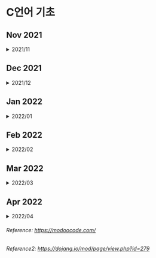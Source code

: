 # C언어 기초

## Nov 2021

<details>
<summary>2021/11</summary>
<div markdown="1">

<details>
<summary>11/01</summary>
<div markdown="1">

### 21-11-01 
1. C언어의 정의
2. 기수법 / 2진수 ↔ 10진수 ↔ 16진수 변환 / bit, byte, word, double word (메모리 단위)
3. 변수 - 정수형, 실수형 / 메모리 주소 / 변수 이름 주의사항
4. 연산자 - 산술, 대입, 비트, 쉬프트 / 연산 우선 순위 / 2의 보수 / 정수 오버플로우
5. scanf
6. if / if ~ else
7. for / while / do ~ while

</div>
</details>

<details>
<summary>11/02</summary>
<div markdown="1">

### 21-11-02
1. switch, case
2. 형 변화(캐스팅), 부동 소수점, 정규화
3. 배열(Array), 소수(Prime Number), 상수(Constant)</br>
  ※ 배열의 원소에 접근할 때 **우리가 참조하는 원소의 위치가 배열의 크기 보다 작은지 확인**

  </br>3-1. 소수  
  1과 자신을 제외한 약수가 하나도 없는 수  
  >**※ 배열의 원소의 수를 변수 크기 지정 시 특정한 값이 들어있는 변수를 사용할 수 없다.**
  ``` c
  int total = 3;
  int arr[total];
  ```
  _위와 같이 사용시 에러 발생_

  </br>3-2. 상수  
  처음 정의 시 값이 바로 주어지고, 값의 변경이 불가능하다.  
  >**※ 배열의 크기를 상수로 지정할수 없다.**
  
  </br>3-3. 변수 및 배열을 초기화 하지 않고 사용 시 에러 발생  
  >예외)
  ```c
  int arr[3] = {1};
  →/* compiler */→
  int arr[3] = {1, 0, 0};
  ```
  >**※ 특별히 초기화 하지 않은 원소들에는 0이 자동으로 들어가게 된다.**

</div>
</details>

<details>
<summary>11/03</summary>
<div markdown="1">

### 21-11-03
1. 배열 연습문제(/src/modoocode)  
1-1. 입력받은 학생들의 성적은 내림차순으로 정렬  
<br>1-2. 입력받은 학생들의 성적을 막대 그래프로 표현 (해결 x)

</div>
</details>

<details>
<summary>11/04</summary>
<div markdown="1">

### 21-11-04
1. 다차원 배열
  - 2차원 배열
  - 3차원 이상의 고차원 배열

  </br>1-1. 2차원 배열
    ```c
    int arr[3][2];
    ```
    > 위 배열을 그림으로 보면 아래와 같다

|`arr[0]`|`arr[1]`|`arr[2]`|
|:---:|:---:|:---:|
|↓|↓|↓|
|`arr[0][0]`|`arr[1][0]`|`arr[2][0]`|
|`arr[0][1]`|`arr[1][1]`|`arr[2][1]`|

→ ```arr[m][n];``` 과 같이 배열을 선언한다면(m, n은 임의의 정수값), m × n 개의 변수를 가지는 배열을 선언한 것이다. 

- 2차원 배열이나 1차원 배열 모두 메모리 상에서 연속적으로 존재 (메모리는 항상 1차원)

|메모리|
|---|
|`arr[0][0]`|
|`arr[0][1]`|
|`arr[0][2]`|
|`arr[1][0]`|
|`arr[1][1]`|
|`arr[1][2]`|
|`arr[2][0]`|
|`arr[2][1]`|
|`arr[2][2]`|

- 하지만 2차원 배열을 생각할 때 해당 원소들이 아래 표처럼 2차원 공간상에 배치 되어 있다고 생각할 수 있다.

|`arr[0][0]` 1|`arr[0][1]` 2|`arr[0][2]` 3|
|---|---|---|
|`arr[1][0]` 4|`arr[1][1]` 5|`arr[1][2]` 6|
|`arr[0][1]` 7|`arr[1][1]` 8|`arr[2][2]` 9|

※ **일차원 배열은 한 개의 인덱스로 원소에 접근하는 것**이고, **이차원 배열은 두 개의 인덱스로 원소에 접근하는 것**이다.

</div>
</details>

<details>
<summary>11/05</summary>
<div markdown="1">

### 21-11-05
1. 2차원 배열 실습(/src/modoocode)
2. 배열 정의  
`int arr[2][3] = {1,2,3,4,5,6};`  
`int arr[2][3] = {{1,2,3},{4,5,6}};`  
`int arr[] = {1,2,3,4};` = 
`int arr[4] = {1,2,3,4};`
> 위와 같이 정의 가능하다.

`int arr[];`
>하지만 위와 같이 정의 하는것은 불가능하다. 위처럼 배열을 정의한다면 컴파일러는 우리가 어떠한 크기의 배열을 정의하고 싶은지 모르기 때문에 오류가 발생한다.

  2-1. 2차원 배열의 정의  
  `int arr[][3] = {4,5,6}, [7,8,9}};`
  >비어있는 대괄호 안은 '2'가 들어간다.

  `int arr[][2] = {1,2},{3,4},{5,6},{7}};`
  >배열 정의 시 `arr[][2]`라고 했기 때문에 무조건 원소가 2인 1차원 배열들이 생기게 된다. 즉 7이 속한 1차원 배열에는 원소가 한 개인 것이 아니라 마치 `arr[3] = {1}`고 해도 상관 없는 것 처럼 8번째 원소가 들어갈 자리를 비워 놓게 되어 틀린 문장이 아니다.

  `int arr[2][] = {{4,5,6},{7,8,9}}`
  >**다차원 배열의 경우 맨 앞의 크기를 제외한 나머지 크기들을 정확히 지정해줘야 오류가 발생하지 않는다.**

3. 3차원, 그 이후 차원의 배열들

- 3차원 배열(그 이후)의 정의는 2차원 배열과 거의 동일

>일차원 배열은 한 개의 값(x)으로 원소에 접근하는 것이고, 이차원 배열은 두 개의 값(x,y)으로 원소에 접근하는 것이다!  
->  
3차원 배열은 세 개의 값(x,y,z)로 원소에 접근한다.

</div>
</details>

<details>
<summary>11/06</summary>
<div markdown="1">

### 21-11-06
~~1. 포인터~~  
- 1차원 배열 기초 연습 문제(/src/CodeUp)

</div>
</details>

<details>
<summary>11/07</summary>
<div markdown="1">

### 21-11-07
- 일주일치 복습 및 내용 정리/이해

</div>
</details>

<details>
<summary>11/08</summary>
<div markdown="1">

### 21-11-08
- 2차원 배열 기초 연습 문제
(/src/CodeUp)

</div>
</details>

<details>
<summary>11/09</summary>
<div markdown="1">

### 21-11-09
- 포인터
  >포인터 : 메모리 상에 위치한 특정한 데이터의 (시작) **주소값**을 보관하는 변수

  - (포인터에 주소값이 저장되는 데이터의 형) *(포인터의 이름);

  `int *p;`

  - (포인터에 주소값이 저장되는 데이터의 형)* (포인터의 이름);

  `int* p;`

  -> 포인터 p는 int형 데이터의 주소값을 저장하는 변수

- & 연산자
  - 변수 a의 주소값을 알고 싶다면 `&a` 로 쓰면 된다.
  
  >& 연산자를 사용하여 특정한 데이터의 메모리 상의 주소값을 알 수 있다.

</div>
</details>

<details>
<summary>11/10</summary>
<div markdown="1">

### 21-11-10
- **포인터는 특정한 데이터의 주소값을 보관한다. 이 때 포인터는 주소값을 보관하는 데이터의 형에 *를 붙임으로써 정의되고, &연산자로 특정한 데이터의 메모리 상의 주소값을 알아올 수 있다.**
</br></br>
- \* 연산자
  - 주소값에서 해당 주소값에 대응되는 데이터를 가져오는 연산자
</br> -> '_나에게 저장된 주소값에 해당하는 데이터로 생각하세요'_

int 변수 a / 포인터 p
</br>-> 포인터 p에 변수 a의 주소값이 저장되어 있다면, **포인터 p는 변수 a를 가리킨다.** (_포인터 또한 엄연한 변수_이기 때문에 특정한 메모리 공간을 차지한다.)

- 포인터도 타입이 있다.
- 포인터도 변수이기 때문에 포인터에 들어간 주소값이 바뀔 수 있다.

</div>
</details>

<details>
<summary>11/11</summary>
<div markdown="1">

### 21-11-11
- 포인터는 특정한 데이터의 메모리 상의 (시작) 주소값을 보관하는 변수

- 상수 포인터
  - 상수: 어떠한 데이터를 상수로 만들기 위해 `const` 키워드를 붙이면 된다. </br> -> '이 데이터의 내용은 절대로 바뀔수 없다!'
  </br>→→ '절대로 바뀌지 않을 것 같은 값에는 무조건 `const` 키워드를 붙여주는 습관'을 가져야한다.  
</br>
- `const int *`의 의미는 `const int`형 변수를 가리키는게 아니라 `int`형 변수를 가리키는데, **그 값을 절대로 바꾸지 말라**라는 의미 이다.

</div>
</details>

<details>
<summary>11/12</summary>
<div markdown="1">

### 21-11-12
~~포인터 덧셈~~  
11-09 ~ 11-11 까지의 포인터 복습

</div>
</details>

<details>
<summary>11/13</summary>
<div markdown="1">

### 21-11-13
- 11-11 참조(상수 포인터 부분)

```c
/* 상수 포인터? */
#include <stdio.h>
int main() {
  int a;
  int b;
  const int* pa = &a;

  *pa = 3;  // 올바르지 않은 문장
  pa = &b;  // 올바른 문장
  return 0;
}
```

```c
const int* pa = &a;
// int* pa와 같이 정의해도 int *pa와 같음
```

- `const int*`는 `const int`형 변수를 가리키는 것이 아니라 `int`형 변수를 가리키는데, **그 값을 절대로 바꾸지 말라**는 의미이다.  
즉, `pa`는 어떠한 `int`형 변수를 가리키고 있는데 `const`가 붙었으므로 `pa`가 가리키는 변수의 값은 절대로 바뀌면 안된다.

→ `a` 자체는 변수이므로 값이 자유롭게 변경 될 수 있다.  
`pa`를 통해서 `a`를 간접적으로 가리킬 때에는 컴퓨터가 **'아, 내가 `const`인 변수를 가리키고 있구나'** 라고 생각하기 때문에(`const int*` 로 포인터를 정의했기때문) 값을 바꿀 수 없다.

</div>
</details>

<details>
<summary>11/14</summary>
<div markdown="1">

### 21-11-14
- [11-11](#21-11-11) / [11-13](#21-11-13) 참조

```c
/* 상수 포인터? */
#include <stdio.h>
int main() {
  int a;
  int b;
  int* const pa = &a;

  *pa = 3;  // 올바른 문장
  pa = &b;  // 올바르지 않은 문장

  return 0;
}
```

- 위 코드에서는 `const`키워드가 `int*`앞에 있는것이 아니라 `int*`와 `pa`사이에 놓이고 있다.

- 포인터에는 가리키는 데이터의 주소값, 즉 `a`의 주소값이 `pa`에 저장 된다. 따라서, 이 `pa`가 `const`라는 의미는 `pa`의 값이 절대로 바뀔 수 없다는 것인데, `pa`는 포인터가 가리키는 변수의 주소값이 들어 있으므로 `pa`가 처음에 가리키는것(`a`)말고 다른것은 절대로 건드릴 수 없다는 것이다.

```c
*pa = 3; //올바른 문장
```

- pa가 가리키는 값을 바꾸면 안된다는 말은 안했기 때문에 위 문장은 가능하다.

</div>
</details>

<details>
<summary>11/15</summary>
<div markdown="1">

### 21-11-15
- 포인터 덧셈, 뺄셈

```c
#include <stdio.h>
int main() {
  int a;
  int* pa = &a;

  printf("pa의 값: %p \n", pa);

  printf("(pa + 1)의 값 : %p \n", pa + 1); // 포인터의 덧셈

  printf("(pa - 1)의 값 : %p \n", pa - 1); // 포인터의 뺄셈

  return 0;
}
```

- int가 4바이트이기 때문에 pa + 1는 주소값에 4가 더해져서 출력된다.

- int가 아닌 char, double을 사용하더라도 그에 맞게 1바이트, 8바이트 더해지게 된다.

- 위 코드에서 뺄셈의 경우에도 4가 빠지게 된다.

※ C에서는 두 포인터끼리의 덧셈을 허용하지 않는다.  
-> 두 변수의 메모리 주소를 더해서 나오는 값은 이전에 포인터들이 가리키던 두 변수와 관계없는 메모리 속의 임의 지점이다.

- 배열과 포인터

  - 배열은 **변수가 여러개 모인 것으로 생각할 수 있다.**

  - 배열들의 각 원소는 메모리 상에 연속되게 놓인다.

  ```c
  int arr[10] = {1, 2, 3, 4, 5, 6, 7, 8, 9, 10};
  ```

  이라고 정의한다면 ![array.webp](./src/img/array.webp) 위 사진에서 볼 수 있듯, 메모리 상에 연속된 형태로 나타나게 된다. 한개의 원소는 int형 변수이기 때문에 4바이트를 차지하게 된다.

</div>
</details>

<details>
<summary>11/16</summary>
<div markdown="1">

### 21-11-16

~~배열과 포인터 2 (예정)~~
- 휴식일

</div>
</details>

<details>
<summary>11/17</summary>
<div markdown="1">

### 21-11-17
- 배열과 포인터2
  - 포인터로도 배열의 원소에 쉽게 접근할 수 있다.  
  -> 배열의 시작 부분을 가리키는 포인터를 정의한 뒤에 포인터에 1을 더하면 그 다음 원소를 가르킨다.

  - 포인터는 자신이 가리키는 데이터의 '형'의 크기를 곱한 만큼 덧셈을 수행하기 때문  

  ※ 되돌아보기: **배열의 각 원소는 하나의 변수로 생각할 수 있다.**

```c
#include <stdio.h>
int main() {
  int arr[10] = {1, 2, 3, 4, 5, 6, 7, 8, 9, 10};
  int* parr;

  parr = &arr[0];

  printf("arr[3] = %d , *(parr + 3) = %d \n", arr[3], *(parr + 3));
  return 0;
}
```
>*를 이용하여 원소들과 똑같은 역할 수행이 가능하다.

- 배열에서 배열의 이름은 배열의 첫 번째 원소의 주소값을 나타낸다.
이때, 배열의 이름이 배열의 첫 번째 원소를 가리키는 포인터는 ***아니다!***


</div>
</details>

<details>
<summary>11/18</summary>
<div markdown="1">

### 21-11-18
배열 = 배열 / 포인터 = 포인터  
-> 배열의 이름과 첫 번째 원소의 주소값은 엄밀히 다른 것이다.  

(`sizeof`사용 시 배열은 배열의 실제 크기가 나오는 반면, 포인터는 배열 자체 크기가 아닌 포인터의 크기를 알려줌)

- 배열의 이름이 `sizeof` 연산자나 주소값 연산자(`&`)와 사용될 때(예를 들어 `&arr`)의 경우를 제외하고는, **배열의 이름을 사용 시 암묵적으로 첫 번째 원소를 가리키는 포인터로 타입 변환된다.**

- [] 연산자?
  - ex) arr[3] = *(arr + 3)로 바뀌어서 처리됨.
  - 3[arr] -> *(3 + arr)로 바꿔짐.
   따라서, arr[3]과 동일한 결과를 출력한다.

- 포인터의 정의

```c
int* p;
int *p;
/*두 가지 모두 가능하나, 아래 형식을 권장함.*/

int *p, *q, *r; // 올바른 문장
int* p, q, r; // 틀린 문장

// p만 int를 가리키는 포인터, q, r은 평볌한 int형 변수가 된다.
```

</div>
</details>

<details>
<summary>11/19</summary>
<div markdown="1">

### 21-11-19
> 이전 내용
- 배열은 배열이고, 포인터는 포인터이다. 다만;
  - `sizeof`와 주소값 연산자와 함꼐 사용할 때를 제외하면, 배열의 이름은 첫 번째 원소를 가리킨다.
   - `arr[i]`와 같은 문장은 사실 컴파일러에 의해 `*(arr + i)`로 변환된다.

---

- 1차원 배열 가리키기

```c
#include <stdio.h>

int main() {
  int arr[3] = {1, 2, 3};
  int *parr;

  parr = arr; // parr = &arr[0]; 과 동일

  printf("arr[1] : %d \n", arr[1]);
  printf("parr[1] : %d \n", parr[1]);
  return 0;
}
```
---
```c
#include <stdio.h>
int main() {
  int arr[10] = {100, 98, 97, 95, 89, 76, 92, 96, 100, 99};

  int* parr = arr;
  int sum = 0;

  while (parr - arr <= 9) {
    sum += (*parr);
    parr++;
  }

  printf("내 시험 점수 평균 : %d \n", sum / 10);
  return 0;
}
```

※ 포인터 연산에서 1 증가 시킨다면, `parr`에 저장된 주소값에 1을 더하는것이 아니라 `1 *`(포인터가 가리키는 타입의 크기)가 더해진다.

- 여기서 `parr`을 따로 선언한 이유는 `arr`를 증가 시켜서 `*(arr)`로 접근 할 수 없기 때문이다. (아래 코드 참고)

```c
#include <stdio.h>
int main() {
  int arr[10] = {100, 98, 97, 95, 89, 76, 92, 96, 100, 99};

  arr++;  // 오류
  return 0;
}
```

- 배열의 이름이 첫 번째 원소를 가리키는 포인터로 타입 변경 된다고 했을 때, 단순히 배열의 첫 번째 원소를 가리키는 주소값 그 자체가 될 뿐이다.


- 따라서, `arr++`문장은 C컴파일러 입장에서 `(0x7fff1234)++;`를 수행한 것인데, 이는 말이 되지 않는 문장이다.

</div>
</details>

<details>
<summary>11/20</summary>
<div markdown="1">

### 21-11-20
- 포인터의 포인터
  - `int **p;` -> `int`를 가리키는 포인터를 가리키는 포인터

```c
// 예제
#include <stdio.h>
int main() {
  int a;
  int *pa;
  int **ppa;

  pa = &a;
  ppa = &pa;

  a = 3;

  printf("a: %d // *pa : %d // **ppa : %d \n", a, *pa, **ppa);
  //*pa = a, **ppa = *(*ppa) = *pa = a
  printf("&a: %p // pa : %p // *ppa : %p \n", &a, pa, *ppa);
  //pa = &a, *ppa = pa = &a
  printf("&pa: %p // ppa : %p \n", &pa, ppa);
  //ppa = &pa
}

// 같은 행에 있는 값들이 모두 같음
```

> 위 관계를 그림으로 나타내면 아래와 같다.

![PP.webp](./src/img/PP.webp)

- 배열 이름의 주소값
  > **이전 내용**  
   배열 이름에 `sizeof`연산자와 주소값 연산자를 사용할 때 빼고는 전부 다 포인터로 암묵적 변환이 이루어진다.

```c
#include <stdio.h>

int main() {
  int arr[3] = {1, 2, 3};
  int (*parr)[3] = &arr;

  printf("arr[1] : %d \n", arr[1]);
  printf("parr[1] : %d \n", (*parr)[1]);
}
``` 

- `&arr`의 의미?  
  -> `arr`는 `int *`로 암묵적 변환된다고 했으니까 `&arr`는 `int **`가 되는것이 ***아니다!***  
암묵적 변환은 주소값 연산자가 왔을 때는 이루어지지 않는다.

-> `arr`는 **크기가 3인 배열**이기 때문에 `&arr`를 보관할 포인터는 **크기가 3인 배열을 가리키는 포인터**가 되어야 한다.

> ※ `parr`를 정의할 때 `*parr`를 꼭 `()`로 감싸야 한다. 괄호를 뺀다면 `int *parr[3]`과 같이 되어, 컴파일러가 `int *` 원소 3개를 가지는 배열을 정의한 것으로 오해하게 된다.

</div>
</details>

<details>
<summary>11/21~26</summary>
<div markdown="1">

### 21-11-21 ~ 21-11-26
  - 휴식(안경 파손, 수리 중)

</div>
</details>

<details>
<summary>11/27</summary>
<div markdown="1">

### 21-11-27
- 배열 이름의 주소값
  - 배열 이름에 `sizeof`연산자를 사용할 때 빼고는 전부 포인터로 암묵적 변환이 이루어진다.  
  _※ 암묵적 변환은 주소값 연산자가 왔을 때에는 이루어 지지 않는다._
  


</div>
</details>

<details>
<summary>11/28</summary>
<div markdown="1">

### 21-11-28
- 2차원 배열의 [] 연산자


</div>
</details>

<details>
<summary>11/29</summary>
<div markdown="1">

### 21-11-29
- 포인터의 형(type)을 결정짓는 두 가지 요소
  
- 포인터 배열


</div>
</details>

<details>
<summary>11/30</summary>
<div markdown="1">

### 21-11-30
- 포인터 복습


</div>
</details>

</div>
</details>

## Dec 2021

<details>
<summary>2021/12</summary>
<div markdown="1">

<details>
<summary>12/01</summary>
<div markdown="1">
  
### 21-12-01
- 포인터 복습
  
  
</div>
</details>

<details>
<summary>12/02</summary>
<div markdown="1">
  
### 21-12-02
- function (1)
  
  
</div>
</details>

<details>
<summary>12/03</summary>
<div markdown="1">
  
### 21-12-03
- function (1)
  - `main` 함수
  
  
</div>
</details>

<details>
<summary>12/04</summary>
<div markdown="1">

### 21-12-04
- function (2)
  
  
</div>
</details>

<details>
<summary>12/05</summary>
<div markdown="1">

### 21-12-05
- function (2)
  - 함수의 원형
  
  
</div>
</details>

<details>
<summary>12/06</summary>
<div markdown="1">

### 21-12-06
- function (3)
  
  
</div>
</details>

<details>
<summary>12/07</summary>
<div markdown="1">

### 21-12-07
- function (3)
  - 함수 포인터
  
  
</div>
</details>

<details>
<summary>12/08</summary>
<div markdown="1">

### 21-12-08
- function 복습
  
  
</div>
</details>

<details>
<summary>12/09</summary>
<div markdown="1">

### 21-12-09
- function 복습
  
  
</div>
</details>

<details>
<summary>12/10</summary>
<div markdown="1">

### 21-12-10
- 배열 + 포인터 + function
  
  
</div>
</details>

<details>
<summary>12/11~12</summary>
<div markdown="1">

### 21-12-11~12
- day off
  
  
</div>
</details>

<details>
<summary>12/13~12/31</summary>
<div markdown="1">

### 21-12-13 ~ 21-12-31
 - 사지방 고장
  
  
</div>
</details>

</div>
</details>


## Jan 2022

<details>
<summary>2022/01</summary>
<div markdown="1">

<details>
<summary>01/01</summary>
<div markdown="1">

- 배열

</div>
</details>

<details>
<summary>01/02</summary>
<div markdown="1">

- 배열 및 포인터

</div>
</details>

<details>
<summary>01/03</summary>
<div markdown="1">

- 배열 및 포인터

</div>
</details>

<details>
<summary>01/04</summary>
<div markdown="1">

- 포인터

</div>
</details>

<details>
<summary>01/05</summary>
<div markdown="1">

- 포인터

</div>
</details>

<details>
<summary>01/06</summary>
<div markdown="1">

- 포인터

</div>
</details>

<details>
<summary>01/07</summary>
<div markdown="1">

- 포인터

</div>
</details>

<details>
<summary>01/08</summary>
<div markdown="1">

- 포인터

</div>
</details>

<details>
<summary>01/09</summary>
<div markdown="1">

- function

</div>
</details>

<details>
<summary>01/10 ~ 01/16</summary>
<div markdown="1">

- 사지방 고장

</div>
</details>

</div>
</details>

## Feb 2022

<details>
<summary>2022/02</summary>
<div markdown="1">

<details>
<summary>02/25</summary>
<div markdown="1">

### 돌고돌아 포인터
- 메모리 상에 위치한 특정한 데이터의 (시작) 주소값을 보관하는 변수

- &연산자 - 피연산자의 주소값을 불러옴

- *연산자  
ex)
```c
p = &a;// 포인터 p는 변수 a를 가리킨다.
*p = 3; ( a = 3; ) //동일한 의미
```

</div>
</details>

<details>
<summary>02/27</summary>
<div markdown="1">

### 이어서 포인터
- 포인터의 타입  
ex)
```c
int a;
int *p; // 포인터가 가리키는 데이터 타입(여기서는 int형)
p = &a; // 메모리에서 차지하는 모든 주소들의 위치가 들어있는 것이 아니라 '시작주소'만 들어있다
*p = 4;
```
- 포인터는 **변수**다  
-> 포인터에 들어간 주소값이 바뀔 수 있다.


- 상수 포인터
> - 상수: `const`사용, 값 변경 절대 불가능  
> - 포인터에 const 사용 가능

</div>
</details>

<details>
<summary>02/28</summary>
<div markdown="1">

### 또 포인터
- `const int *pa = &a`
  > - `pa`가 가리키는 변수의 값은 절대로 바뀔 수 없다  
  > - `a` 자체는 값이 자유롭게 변경 될 수 있다

- `int *const pa = &a;`
  > - pa가 처음 가리키는 것(a의 주소값) 말고 다른 것은 절대 바꿀 수 없다.

- 포인터 덧셈
  - 포인터 + 정수(1,2...) = 포인터의 형(int, double..)만큼 주소값에 더해짐
  - _포인터끼리의 덧셈은 허용하지 않으나 뺄셈은 허용함_

- 포인터의 대입
  - 포인터의 형이 같다면 포인터를 대입할 수 있다.


- 배열과 포인터
  - 배열은 **변수가 여러개 모인 것으로 생각할 수 있다**
  - 배열들의 각 원소는 메모리 상에 연속되게 놓인다  
 > → 포인터로도 배열의 원소에 접근이 가능하다  
>배열의 시작 부분을 가리키는 포인터를 정의한 뒤에 포인터에 1을 더하면 그 다음 원소를 가리킨다. (데이터의 형에 따라 다름)

- **배열의 이름**은 **배열의 첫 번째 원소의 주소값**을 나타내고 있다
  > 배열의 이름이 배열의 첫 번째 원소를 가리키는 포인터는 _**아니다!**_

- 배열은 배열, 포인터는 포인터
  - sizeof 연산자를 통해 배열과 포인터의 크기를 알아냈을 때
    - 배열의 경우 그 배열의 **실제 크기**가 나온다.
    - 반면 포인터의 경우 단순히 포인터의 크기를 알려준다.

→ 배열의 이름과 첫 번째 원소의 주소값은 엄밀히 **다른 것**이다.
> C언어 상에서 배열의 이름이 sizeof 연산자나 주소값 연산자(&)와 사용될 경우를 제외하면, **배열의 이름을 사용시 암묵적으로 첫 번째 원소를 가리키는 포인터로 타입 변환되기 때문**

- [] 연산자
```c
/* [] 연산자 */
#include <stdio.h>
int main() {
  int arr[5] = {1, 2, 3, 4, 5};

  printf("a[3] : %d \n", arr[3]);
  printf("*(a+3) : %d \n", *(arr + 3));
  return 0;
}
```
- 
  - `arr`는 `+`연산자와 사용되기 때문에 첫 번째 원소를 가리키는 포인터로 변환됨
  - 위 코드에서 arr[3] = *(arr + 3)으로 변환되어 처리
  
    - 3[arr] = *(3 + a)도 가능

- 포인터 정의
  - `int* p;`
  - `int *p;`
  - 모두 사용 가능 하나 아래 형식을 더 많이 씀
    - `int *p, *q, *r;`과 같이 여러개의 변수를 선언
    - `int* p, q, r;` 이때, p만 int를 가리키는 포인터이고, q,r은 평범한 int형 변수

</div>
</details>

</div>
</details>


## Mar 2022

<details>
<summary>2022/03</summary>
<div markdown="1">

<details>
<summary>03/01</summary>
<div markdown="1">

### 마지막 포인터

- 복습
  -  `int arr[3];` 배열을 정의 `int *parr;` 포인터를 정의  
-> `parr = arr;` // parr = &arr[0];과 동일

- 1차원 배열 가리키기
  - 배열 arr를 선언하고, arr++를 하게 되면 오류가 생긴다. 그 이유는 배열의 이름이 첫 번째 원소를 가리키는 포인터로 타입 변경 된다고 했을 때, 이는 단순히 배열의 첫 번째 원소를 가리키는 주소값 그 자체가 될 뿐이기 때문이다.
  - 위 내용을 C컴파일러 입장에서 봤을 때, `(0x7fff1324)++;` 를 수행한것과 같다. 말이 되지 않는 문장이다.

- 포인터의 포인터
  - `int **p;` = int를 가리키는 포인터를 가리키는 포인터
 
- 배열 이름의 주소값
```c
int arr[3] = {1, 2, 3};
int (*parr)[3] = &arr;
```
- - arr는 크기가 3인 배열, &arr를 보관할 포인터는 **크기가 3인 배열을 가리키는 포인터**가 되어야한다.
  - parr을 정의할 때 *parr을 꼭 ()로 감싸야 하는데, 괄호를 빼면 `int *parr[3]` 로 되어 C컴파일러가 `int *` 원소 3개를 가지는 배열을 정의한 것으로 오해하게 된다.
  - parr은 _크기가 3인 배열을 가리키는 포인터_이기 때문에 배열을 직접 나타내기 위해서 *연산자를 통해 원래의 arr를 참조해야한다. (*parr)[1] = arr[1]
  - parr과 arr는 같은 값을 가진다.
    - arr와 parr 모두 배열의 첫 번째 원소의 주소값을 출력하나, 두 개의 타입은 다르다.  
    => arr자체가 어떤 메모리 공간에 존재하는 것이 아니기 때문이다.
  
</div>
</details>

<details>
<summary>03/02</summary>
<div markdown="1">

### 진짜 마지막 포인터..

- 2차원 배열의 []연산자
  - 1차원 배열이 여러 개 있다고 생각하면 된다.  
  => 컴퓨터 메모리 구조는 1차원이기 때문에 2차원 배열은 항상 선형으로 존재한다.
  - arr[0] = arr[0][0] / arr[1] = arr[1][0]  
  => 1차원 배열과 마찬가지로 sizeof나 주소값 연산자와 사용되지 않을 경우, **`arr[0]`은 `arr[0][0]`을 가리키는 포인터로 암묵적 타입 변환되고, `arr[1]`은 `arr[1][0]`을 가리키는 포인터로 타입 변환된다**
  > 1차원 배열 int arr[]에서 arr와 &arr[0]은 그 자체로 완전 다른 것이었던 것처럼, 2차원 배열 int arr[][]에서 arr[0]과 &arr[0][0] 또한 다르다. 다만 암묵적으로 타입 변환 시에 같은 것을 변환할 뿐이다.
  - sizeof 사용 시, 2차원 배열의 열의 개수를 계산할 수 있다.  
=> sizeof(arr[0])을 하면 0번째 행의 길이(총 열의 개수)가 나온다.  
=> 총 행의 개수는 전체 크기를 열의 크기로 나눈 것이다.
  - arr[0][0]의 형이 int이므로 arr[0]은 int *형이 되고, arr[1]또한 int *형이 된다.
  > 그러나 int*를 가리키는 포인터는 int**이나, **arr는 int **형이 되지 않는다.**  
  > int **형은 배열의 원소에 자유롭게 접근할 수 없다.

</div>
</details>

<details>
<summary>03/03</summary>
<div markdown="1">

### 끝나지 않는 포인터

- 포인터의 형(type)을 결정짓는 두 가지 요소
  - int arr[10] 이라는 배열에서 x번째 원소의 주소값을 알아내는 방법
    - 배열의 시작주소를 그냥 arr라 한다면 arr[x]의 주소값은 `arr + 4x` 로 나타낼 수 있다.
  - int arr[a][b] 라는 2차원 배열의 경우, arr[x][y]의 주소값 구하는 방법
    - 앞서 int arr[a][b]는 int arr[b] 짜리 배열이 메모리에 a개 존재하는 것이라고 설명했다. 따라서 arr[x][0]의 주소값은 x번째 int arr[b]짜리 배열이 된다.
    - arr[x][0]의 주소값은 `arr + 4bx` 가 된다.  arr[b] 배열의 크기는 4b이니까 x번째 배열의 시작주소는 4bx이기 때문
    - 따라서 arr[x][y]의 시작 주소값은 `arr + 4bx + 4y` 가 된다.
    - 여기서 중요한 점은 arr[x][y]의 주소값을 정확히 계산하기 위해서는 x, y 뿐만 아니라 b가 뭔지 알아야 한다.
    - 따라서 2차원 배열을 가리키는 포인터를 통해서 원소들을 정확히 접근하기 위해서는;
    1. 가리키는 원소의 크기 (여기서는 4)
    2. b의 값
    - 위 두 정보가 포인터의 타입에 명시되어 있어야 컴파일러가 원소에 올바르게 접근할 수 있다.


</div>
</details>

<details>
<summary>03/04</summary>
<div markdown="1">

### 진짜 진짜 마지막 포인터

- `int (*parr)[3]; // 배열의 형 (*포인터 이름)[2차원 배열의 열 개수]`
  - **parr은 크기가 3인 배열을 가리키는 포인터를 의미**
  - 1차원 배열에서 배열의 이름이 첫 번째 원소를 가리키는 포인터로 타입 변환이 된 것처럼, 2차원 배열에서 배열의 이름이 첫번째 **행**을 가리키는 포인터로 타입 변환이 되어야 한다. 이때, 첫 번째 행은 크기가 3인 1차원 배열이다.

- 포인터 배열
  - 배열 포인터는 배열을 가리키는 포인터
  - 포인터 배열은 포인터들을 모아놓은 배열
  > 용어는 언제나 뒷부분이 진짜라고 생각하면 된다. 즉, **포인터 배열은 배열이고, 배열 포인터는 포인터이다.**
  - 배열의 형을 `int*` 로도 할 수 있다. 즉, `int*` 배열에서 각각의 원소를 포인터로 취급할 수 있다.
```c
arr[0] = &a;
arr[1] = &b;
arr[2] = &c;
```
- - 위 문장에서 각각의 원소는 int형 변수 a, b, c를 가리키게 된다.
  - arr[0]에는 변수 a의 주소가, arr[1]에는 변수 b의 주소, arr[2]에는 변수 c의 주소가 각각 들어간다.

</div>
</details>

<details>
<summary>03/05</summary>
<div markdown="1">

### 함수 Function

- 함수의 시작
  - 함수의 정의(definition)
    - `int print() {}`
    1. 위 함수는 int형의 정보를 반환한다. (return)
    2. 함수의 이름뒤에 () 꼭 붙여야 한다.
    3. 함수의 이름 역시 변수의 이름 조건과 동일하다.
  - `{}`부분은 함수의 **몸체(body)**라고 부른다.
  - 함수를 불러내는 방법 (보통 **호출한다(call)**라고 표현함)
    
  - 함수의 종료는 두 가지 형태로 있을 수 있다.
    1. 반환이 되어 종료를 하게 된다.
    2. 함수의 끝 부분까지 실행하여 종료되는 것이다.
  - 한가지 중요한 사실은 return을 실행면 함수는 무조건 종료되어 함수를 호출하였던 부분으로 돌아간다는 점이다.

- 메인(main) 함수
  - 메인 함수가 리턴하는 데이터는 운영체제가 받아들인다.
  - 정상 종료 시 0 리턴, 비정상 종료 시 1 리턴

- 함수의 인자
  - 각 함수는 별개의 함수이기 때문에 각각의 함수에서 쓰이는 변수들을 사용할 수 없다.
  - **인자(argument, 혹은 매개변수(parameter))**
  - s함수를 호출할 때, s함수 안에서 정의된 avg라는 변수에 `매개변수(parameter)`의 값을 전달하겠다. -> `s(parameter);`
  - 호출자(caller), 함수를 호출하는 문장
    1. 각 함수 내부에서 선언된 변수들은 이름은 같지만 **서로 다른 변수** 이고, 메모리 상의 **다른 위치**를 점유하고 있다.
    2. **값**이 전달 된다.
    3. main, b 함수가 있을 때, b에서 변수의 값을 아무리 바꿔도 main함수의 변수에는 전혀 영향을 주지 않는다. 왜냐하면 b함수의 변수는 단지 **main 함수의 변수와 같은 값을 가진 채로 초기화된 메모리 상의 또다른 변수**이기 때문이다.

- 다른 함수에서 정의된 변수의 값을 수정하는 함수는 포인터를 이용하면 된다.

</div>
</details>

<details>
<summary>03/06</summary>
<div markdown="1">

### Function(1) 문제 풀기
[function(1) prob.1.c](https://github.com/kou466/study/blob/main/src/modoocode/MagicBox.c)  
[function(1) Prob.2.c](https://github.com/kou466/study/blob/main/src/modoocode/function(1)%20Prob.2.c)  
[function(1) Prob.3.c](https://github.com/kou466/study/blob/main/src/modoocode/function(1)%20Prob.3.c)  
[function(1) Prob.4.c](https://github.com/kou466/study/blob/main/src/modoocode/function(1)%20Prob.4.c)  

</div>
</details>

<details>
<summary>03/07</summary>
<div markdown="1">

### 함수 Function 2

- 포인터 복습
  - 특정한 변수의 메모리 상의 주소값을 저장하는 변수
  - int형 변수의 주소값을 저장하면 int*
  - char형 변수는 char*
  - 단항 연산자 *를 이용하여 자신이 가리키는 변수를 지칭할 수 있다.
  - & 연산자를 이용하여 특정한 변수의 조건을 알아낼 수 있다.


- 포인터로 받는 인자
```c
/* 드디어 써먹는 포인터 */
#include <stdio.h>
int change_val(int *pi) { // pi는 i의 주소값을 가짐
  printf("----- chage_val 함수 안에서 -----\n");
  printf("pi 의 값 : %p \n", pi);
  printf("pi 가 가리키는 것의 값 : %d \n", *pi);
  // * 연산자 : '내가 가지는 주소값에 해당하는 변수를 의미해라' -> *pi는 pi가 가리키는 i를 의미함

  *pi = 3; // pi가 가리키고 있는 변수(i)의 값을 3으로 변경

  printf("----- change_val 함수 끝~~ -----\n");
  return 0;
}
int main() {
  int i = 0;

  printf("i 변수의 주소값 : %p \n", &i);
  printf("호출 이전 i 의 값 : %d \n", i);
  change_val(&i); // i라는 변수의 '주소값'을 인자로 전달
  printf("호출 이후 i 의 값 : %d \n", i);

  return 0;
}
```
> **어떠한 함수가 특정한 타입의 변수/배열의 값을 바꾸려면 함수의 인자는 반드시 그 타입을 가리키는 포인터를 이용해야 한다**

- 함수의 원형(prototype)
  - 소스 코드의 제일 윗 부분에 함수의 원형을 추가
  > 대부분 함수를 main함수의 뒤에 정의하고 원형을 앞에 추가하는 것을 선호함


- 배열을 인자로 받기
```c
// 배열을 인자로 받아 그 배열의 각 원소의 값을 1씩 증가시키는 함수

#include <stdio.h>

int add_number(int *parr); // 1차원 배열을 가리키는 포인터는 int* 형 -> *parr은 arr를 가리킴
int main() {
  int arr[3];
  int i;

  /* 사용자로 부터 3 개의 원소를 입력 받는다. */
  for (i = 0; i < 3; i++) {
    scanf("%d", &arr[i]);
  }

  add_number(arr); // arr는 배열의 시작 주소 값을 가지고 있다. arr = &arr[0]

  printf("배열의 각 원소 : %d, %d, %d", arr[0], arr[1], arr[2]);

  return 0;
}
int add_number(int *parr) {
  int i;
  for (i = 0; i < 3; i++) {
    parr[i]++; 
  }
  return 0;
}
```
- Function(2) 문제 풀기

</div>
</details>

<details>
<summary>03/08</summary>
<div markdown="1">

### 함수 Function 3

- 복습
  - 어떠한 함수가 특정한 타입의 변수/배열의 값을 바꾸려면 함수의 인자는 반드시 특정한 타입을 가리키는 포인터 형을 이용해야 한다.


- 더블 포인터 인자
  - int* 타입을 가리키는 포인터의 타입은 int** 이다.
```c
/* 눈 돌아가는 예제. 포인터가 가리키는 변수를 서로 바꾼다.  */
#include <stdio.h>

int pswap(int **pa, int **pb);
int main() {
  int a, b;
  int *pa, *pb;

  pa = &a;
  pb = &b;

  printf("pa 가 가리키는 변수의 주소값 : %p \n", pa);
  printf("pa 의 주소값 : %p \n \n", &pa);
  printf("pb 가 가리키는 변수의 주소값 : %p \n", pb);
  printf("pb 의 주소값 : %p \n", &pb);

  printf(" ------------- 호출 -------------- \n");
  pswap(&pa, &pb);
  printf(" ------------- 호출끝 -------------- \n");

  printf("pa 가 가리키는 변수의 주소값 : %p \n", pa);
  printf("pa 의 주소값 : %p \n \n", &pa);
  printf("pb 가 가리키는 변수의 주소값 : %p \n", pb);
  printf("pb 의 주소값 : %p \n", &pb);
  return 0;
}
int pswap(int **ppa, int **ppb) {
  int *temp = *ppa;

  printf("ppa 가 가리키는 변수의 주소값 : %p \n", ppa);
  printf("ppb 가 가리키는 변수의 주소값 : %p \n", ppb);

  *ppa = *ppb;
  *ppb = temp;

  return 0;
}
```
- 위 코드 이해하기

  ---
- 더블 포인터 복습하기
  - **더블 포인터는 싱글 포인터의 주소 값을 저장하기 위한 포인터이다.**
```c
#include <stdio.h>

int main()
{
    int *numPtr1;     // 단일 포인터 선언
    int **numPtr2;    // 이중 포인터 선언
    int num1 = 10;

    numPtr1 = &num1;    // num1의 메모리 주소 저장 

    numPtr2 = &numPtr1; // numPtr1의 메모리 주소 저장

    printf("%d\n", **numPtr2);    // 20: 포인터를 두 번 역참조하여 num1의 메모리 주소에 접근

    return 0;
}
```
- 포인터도 실제로는 변수이기 때문에 메모리 주소를 구할 수 있다.

  하지만 포인터의 메모리 주소는 일반 포인터에 저장할 수 없고, `int **numPtr2;` 처럼 이중 포인터에 저장 해야 한다.
- 여기서 이중 포인터 numPtr2를 끝까지 따라가서 실제 값을 가져오려면 *변수 앞에 역참조 연산자를 두 번 사용하면 된다.*

  즉, 역참조를 두 번 하므로 numPtr2 ← numPtr1 ← num1 과 같은 모양이 되고 num1 의 값을 가져올 수 있다.

> 위 코드를 그림으로 보면 아래와 같다.

![doublePointer](./src/img/doublePointer.png)

</div>
</details>

<details>
<summary>03/09</summary>
<div markdown="1">

### 함수 Function 3 및 어제자 복습

- 2차원 배열을 인자로 받는 함수
```c
/* 2 차원 배열의 각 원소를 1 씩 증가시키는 함수 */
#include <stdio.h>
/* 열의 개수가 2 개인 이차원 배열과, 총 행의 수를 인자로 받는다. */
int add1_element(int (*arr)[2], int row);
// 열의 개수가 2개인 2차원 배열을 가리키는 포인터, 함수의 행의 수를 받는 인자

int main() {
  int arr[3][2];
  int i, j;

  for (i = 0; i < 3; i++) {
    for (j = 0; j < 2; j++) {
      scanf("%d", &arr[i][j]);
    }
  }

  add1_element(arr, 3);

  for (i = 0; i < 3; i++) {
    for (j = 0; j < 2; j++) {
      printf("arr[%d][%d] : %d \n", i, j, arr[i][j]);
    }
  }
  return 0;
}
int add1_element(int (*arr)[2], int row) {
  int i, j;
  for (i = 0; i < row; i++) {
    for (j = 0; j < 2; j++) {
      arr[i][j]++;
    }
  }

  return 0;
}
```
- 인자를 받는 것이 어렵게 느껴지기에, **함수의 인자의 경우에만** 아래 형태로 표현이 가능하다.
```c
int add1_element(int (*arr)[2], int row);
/*================동일=================*/
int add1_element(int arr[][2], int row);
```
> 만약 `int parr[][3] = arr;`의 문장을 이용했다면 컴퓨터는 parr을 '열의 개수가 3개이고 행의 개수는 정해지지 않은 배열'이라고 생각하여 오류를 내게된다.

- 다차원 배열의 인자도 정의 가능하다.
```c
int multi(int (*arr)[3][2][5]) {
  arr[1][1][1][1] = 1;
  return 0;
}
/*=============혹은=============*/
int multi(int arr[][3][2][5]) {
  arr[1][1][1][1] = 1;
  return 0;
}
```

- 상수인 인자
  - 상수로 인자를 받아들이는 경우 대부분은 함수를 호출해도 그 인자의 값이 바뀌지 않는 경우에 자주 사용한다.
  - ex) `int read_val(const int val);`
 
- 함수 포인터
  - 메모리 상에 올라간 함수의 시작 주소를 가리키는 역할을 하게 된다.
  - 함수 포인터가 함수를 가리키기 위해서는 그 함수의 시작 주소값을 알아야 하는데, 배열과 마찬가지로 **함수의 이름이 바로 함수의 시작 주소값**이다.
```c
/* 함수 포인터 */
#include <stdio.h>

int max(int a, int b);
int main() {
  int a, b;
  int (*pmax)(int, int); // 함수 포인터 pmax의 정의
  pmax = max; // max함수와 pmax의 정의가 일치하므로, max함수의 시작 주소값을 pmax에 대입할 수 있다.

  scanf("%d %d", &a, &b);
  printf("max(a,b) : %d \n", max(a, b));
  printf("pmax(a,b) : %d \n", pmax(a, b));
  // pmax는 max함수를 가리키므로 pmax를 통해 max함수가 할 수 있었던 모든 작업들을 할 수 있다.
  
  return 0;
}
int max(int a, int b) {
  if (a > b)
    return a;
  else
    return b;

  return 0;
}
```
- - 함수 포인터의 정의
    - 함수 포인터의 일반적인 정의
  >(함수의 리턴형) (*포인터 이름) (첫번째 인자 타입, 두번째 인자 타입, ...)  
  >만일 인자가 없다면 괄호 안을 비워두면 된다. 즉, int (*a)() 와 같이 하면 된다.

  - max함수와 donothing함수가 함수 포인터 pfunc와 정의가 일치하면 pfunc는 *두 개의 함수를 가리킬 수 있다.*
  - 인자의 형이 무엇인지 알기 힘든 경우가 있다.
    - ex) `int increase(int (*arr)[3], int row);`
    - 특정한 타입의 인자를 판별하는 일은 단순히 변수의 이름만을 빼버리면 된다.
    - 첫 번째 인자의 형은 `int (*)[3]`
    - 두 번째 인자의 형은 `int`
    - 즉 increase 함수를 가리키는 함수 포인터의 원형은 아래와 같다.
    - `int (*pfunc)(int (*)[3], int);`

</div>
</details>

<details>
<summary>03/10-11</summary>
<div markdown="1">

### 문제

- [function(3) prob.1.c](https://github.com/kou466/study/blob/main/src/modoocode/function(3)%20prob.1.c)  

</div>
</details>

<details>
<summary>03/13-14</summary>
<div markdown="1">
  
### 문자열 String

- 컴퓨터는 문자열을 문자들의 배열, 즉 char 배열에 저장한다.

- 널 - 종료 문자열 (Null-terminated string)
  - `char s[3];` 이렇게 문자열 s를 정의했을 때 불편함이 생긴다. 문자열을 이용할 때 마다 문자열의 길이를 알아야 하기 때문이다.
  - 위에 대한 대안으로 문자열의 끝에 **여기 까지가 문자열이다** 라고 알려주는 종료 문자를 넣은것이다.
  - 종료 문자는 아스키 값이 0이고, '\0'라고 나타낸다. 이때, 문자 '0'과 헷갈려서는 안된다.(문자 '0'은 아스키값이 48임)
  - 이 종료 문자를 가리켜서 널(Null)이라고 부른다.
 
  - Null문자가 들어갈 공간이 있어야 하기 때문에 3글자라도 배열은 4칸이 필요하다.

```c
// null_1부터 null_3까지 모두 동일하다.
char null_1 = '\0';
char null_2 = 0;
char null_3 = (char)NULL;

// sentence_4에서 Null값을 넣어줘야 하기때문에 문자의 개수보다 배열의 크기를 1 크게 해야한다.
char sentence_1[4] = {'P', 's', 'i', '\0'};
  char sentence_2[4] = {'P', 's', 'i', 0};
  char sentence_3[4] = {'P', 's', 'i', (char)NULL};
  char sentence_4[4] = {"Psi"};
  // sentence_4는 배열의 시작점을 가리키고 있으니 출력문에 바로 사용 가능하다.
  printf("sentence_4 : %s \n", sentence_4);
```
|`""`|`''`|
|---|---|
|큰 따옴표는 문자열 (한 개 이상의 문자)를 지정할 때 사용된다. </br> 예) "abd", "asdfasdf", "sentence", "a" 등|작은 따옴표는 한 개의 문자를 지정할 때 사용된다. </br> 예) 'a', 'b', '\0' (틀린 표현: 'abc', 'ab', 'cd' 등|

```c
/* 포인터 간단 복습 */
#include <stdio.h>
int main() {
  char word[30] = {"long sentence"};
  char *str = word;

  printf("%s \n", str);

  return 0;
}
```

- char*를 이용해서 char 배열을 가리킬 수 있기에, str이라는 char를 가리키는 포인터가 배열 word를 가리키고 있다.

- 문자열 바꾸기도 가능하다.
  - `char word[] = {"long sentence"};` 이 문장에서 '[]' 안 원소의 개수는 컴파일러가 알아서 원소의 수를 세어넣는다.
  - 이때 `word[0] = 'a';` 와 같은 식으로 문자열을 바꿀 수 있다.

</div>
</details>

<details>
<summary>03/18</summary>
<div markdown="1">  

### 문자열 String (1)

- 특정 문자열에 들어있는 문자의 개수를 세는 법
```c
#include <stdio.h>
int str_length(char *str);
int main() {
  char str[] = {"What is your name?"};

  printf("이 문자열의 길이 : %d \n", str_length(str));

  return 0;
}
int str_length(char *str) {
  int i = 0;
  while (str[i]) {
    i++;
  }

  return i;
}
```
> 일차원 배열을 가리키는 포인터는 `(그 배열의 형)*`

- - `str_length`라는 함수에서 while문의 조건 부분을 보면 str[i]가 0이 될때 까지 i의 값을 계속 증가 시킨다고 되어있다.
  - 문자열에서 0이 되는 순간은 NULL문자일때이다. 즉, 문자열의 끝 부분에 도달했을 때 0이 되는 것이기 때문에 i에는 맨 마지막의 NULL문자를 제외한 나머지 문자들의 총 개수가 된다.


- 문자열 입력받기
```c
/* 문자열 입력 */
#include <stdio.h>
int main() {
  char words[30]; // 최대 29글자 까지 저장할 수 있는 문자 배열 : 마지막에 NULL이 들어가기 때문에 30자가 아님

  printf("30 자 이내의 문자열을 입력해주세요! : ");
  scanf("%s", words);

  printf("문자열 : %s \n", words);

  return 0;
}
```
- - 배열(char words[30];)또한 scanf로 입력을 받는데 하나의 문자는 `%c`, 문자열일 경우 `%s`를 통해 받는다. 
  - scanf를 사용했을 경우 `&`를 이용해서 주소값을 전달하지 않고 배열의 이름 자체가 배열을 가리키는 포인터이기 때문에 &words가 아닌 그냥 words로 써야한다.

</div>
</details>

<details>
<summary>03/19</summary>
<div markdown="1">  

### 문자열 String (1)

- 문제 풀이

</div>
</details>

<details>
<summary>03/22</summary>
<div markdown="1">  

### 문자열 String (2)

- 버퍼(stdin)에 대한 이해
  - **버퍼(buffer)**
```c
/* 이상한 scanf */
#include <stdio.h>
int main() {
  int num;
  char c;

  printf("숫자를 입력하세요 : ");
  scanf("%d", &num);

  printf("문자를 입력하세요 : ");
  scanf("%c", &c);
  return 0;
}
```
- - 수 많은 버퍼 중에서도 키보드의 입력을 처리하는 버퍼는 입력 버퍼, 혹은 stdin(입력 스트림)이라 부르는 것이다.
  - 즉, 우리가 키보드로 치는 모든 정보는 일시적으로 `stdin`에 저장되었다가 나중에 입력이 종료되면 한번에 처리하게 된다.
  - 컴퓨터에서 우리가 입력을 종료했다는것을 알 수 있는 방법은 엔터(`\n`, 개행문자)를 이용하여 '입력을 종료했으니 버퍼에 있는 내용을 사용하라'는 의미로 받아들인다.
  - 그런데 컴퓨터는 `\n`까지 버퍼에 저장하는데, scanf함수에서 stdin으로부터 숫자를 얻어온다.

</div>
</details>

<details>
<summary>03/24</summary>
<div markdown="1">  

### 문자열 String (2)

- 버퍼 및 scanf에 대한 고질적인 문제


</div>
</details>

<details>
<summary>03/28</summary>
<div markdown="1">  
  
### 번외 - 디버깅 Debugging 1

- 디버깅(Debugging)?
  - 컴퓨터에 오류가 생기면 버그(bug)가 생겼다고들 한다. 왜 bug일까?
    - 1940년 그레이스 호퍼(Grace Hopper)라는 컴퓨터 과학자는 하버드 대학교 MK.Ⅱ 컴퓨터를 작동 시키던 도중 연산에 문제가 생겨 원인을 분석하다가 컴퓨터에 나방이 들어가 문제를 일으켰다는 것을 알게 되었다. 그녀는 이 나방을 꺼내고 곤충을 잡았다 라고 해서 디버그(Debug)했다고 기록했다.
  - 이 일로 인해 컴퓨터에 발생한 문제를 '버그', 이를 고치는 일을 '디버그'라고 부르게 되었다.

</div>
</details>

<details>
<summary>03/29</summary>
<div markdown="1">  

### 번외 - 디버깅 Debugging 2

- 디버깅은 C 프로그래밍을 배우면서 꼭 필요한 스킬이다. 적절한 디버깅을 통해 문제를 찾아낼 수 있기 때문이다.
```c
#include <stdio.h>
int main() {
  char a, b, c;
  a = 100;
  b = 300;
  c = a + b;

  printf("%d + %d = %d \n", a, b, c);
  return 0;
}
```
- 위 코드의 실행 결과는 `100 + 44 = -112`로 출력된다. 이상하지 않은가? 이때 사용하는 것이 바로 디버깅이다.
    - VS기준으로 F10을 누르면 코드를 분석하는 디버깅 모드로 들어간다. 여기서 필요한 부분은 코드부분의 **노란 화살표**와 아래에 있는 **조사식** 부분이다.
    - 앞서 말했듯, 디버깅을 하는 이유는 버그를 찾아내기 위함이다. 그런데 버그를 찾지 못하는 것은 컴퓨터의 연산속도가 매우 빠르기 때문인데, 디버깅을 할 때에는 사용자로 하여금 각 문장이 실행되는 과정을 천천히 살펴볼 수 있기에 어느 부분에서 문제가 발생한 것인지를 알 수 있다.

</div>
</details>

<details>
<summary>03/30</summary>
<div markdown="1">  

### 번외 - 디버깅 Debugging 3
![array.webp](./src/img/cursor.webp)
> 위 그림을 참고하여 아래 내용을 읽을것

- 어제 내용에서 디버깅에 필요한 부분은 **노란 화살표와 조사식** 이라고 했다.
  - 노란 화살표는 '내가 다음에 실행한 코드'를 가리키는 역할을 한다.
  - 조사식은 내가 값을 보고 싶은 식을 써넣으면 되는데, 예를 들어 변수 a의 값을 보고 싶다면 a를 치고, a + b의 값을 보고 싶다면 a + b의 값을 치면 된다.
  - 하지만 위 노란 화살표가 {를 가리킨다면 다음 실행할 문장이 {이므로 `char a,b,c;`는 실행조차 되지 않아 변수가 정의되어 있는지 모른다. 그렇기 때문에 다음 문장을 실행하기 위해 F10을 누르면 된다.
  - 조사식에서 `a는 100 'd'`, `b는 44','`,`c는 -112'?'`로 나타나게 되는데, -112에 해당하는 아스키 문자가 ?여서 출력된것이 아닌 아스키 표에 해당하지 않는 수이기 때문에 알 수 없음의 의미로 ?가 출력된 것이다.
  - c = a + b;에서 c = -112가 나온 이유는 char의 범위가 128까지이기 때문이다.

- 우리가 디버깅을 하지 않았다고 해도 위 예제에서는 char 범위 때문에 그렇다는 것을 알 수 있었겠지만, 실제로 우리가 만들 프로그램은 훨씬 복잡하기에 이런 디버깅 과정을 거쳐 문제가 생긴 부분을 찾아 낼 수 있다.
 
</div>
</details>

<details>
<summary>03/31</summary>
<div markdown="1">

### String (2)


</div>
</details>

</div>
</details>

## Apr 2022

<details>
<summary>2022/04</summary>
<div markdown="1">

<details>
<summary>04/01</summary>
<div markdown="1">

### String (2)


</div>
</details>

<details>
<summary>04/02</summary>
<div markdown="1">

### String (2) - ??


</div>
</details>

<details>
<summary>04/03</summary>
<div markdown="1">

### String (3)

- 문자열 리터럴(literal)에 대해
```c
/* 문자열 */
#include <stdio.h>
int main() {
  char str[] = "sentence";
  char *pstr = "sentence";

  printf("str : %s \n", str);
  printf("pstr : %s \n", pstr);

  return 0;
}
```
- 위 코드에서 첫 번째 문장은 sentence라는 문자열을 str이라는 배열에 집어넣었지만, 두 번째 문장은 무언가 이상한 점을 발견할 수 있다.
  - *"sentence"* 는 문자열이지, 어떠한 변수의 주소값이 아니다.
  - pstr은 char을 가리키는 포인터이므로 char형 변수의 주소값이 들어가야 하는데 *"sentence"* 를 특정한 주소값처럼 사용하고 있다.
  - 그런데, *"sentence"* 는 *"sentence"* 라는 문자열이 저장된 주소값(시작주소값)을 말한다.

```c
/* 문자열 */
#include <stdio.h>
int main() {
  char str[] = "hello";
  char *pstr = "goodbye";

  str[1] = 'a';
  pstr[1] = 'a';

  return 0;
}
```

- 위 코드를 실행하게 되면 오류가 발생하는데, `pstr[1] = 'a';` 를 주석 처리한 후 다시 실행하면 제대로 실행된다.
  - 맨 위 예제에서 pstr의 값을 읽기만 했을때는 정상적으로 실행되었지만 아래에서 `pstr[1] = 'a';` 를 통해 pstr의 값을 변경하였을 때 오류가 출력된 것으로 보아 마치 *상수처럼 컴퓨터에서 값을 변경하도록 허락하지 않는 것 같다.*
---
### 리터럴(literal)

- 프로그래밍 언어에서 **리터럴(literal)** 이란, 소스 코드 상에서 고정된 값을 가지는 것을 일컫는데, C언어의 경우 큰 따옴표( " )로 묶인 것들을 **문자열 리터럴(string literal)** 이라 부른다.

```c
char *pstr = "goodbye";
printf("why so serious?");
scanf("%c", str[0]);
```

- 위 3개의 문장에서 문자열 리터럴은 `goodbye, why so serious, %c` 모두 리터럴이다.
  - 컴퓨터에서는 프로그램을 실행하면 메모리 상의 특별한 곳에 이러한 리터럴들을 따로 보관하는 공간이 생긴다.
  > 추가적으로 설명하자면, 프로그램이 실행되서 메모리에 로드되면, 5 가지 종류의 영역(text segment, data segment, bss segment, heap, stack) 이 존재한다. 이 때, 텍스트 세그먼트(text segment) 에 프로그램 코드와 상수, 리터럴 등이 여기서 정의된다. 왜냐하면 텍스트 세그먼트에 있는 내용들은 읽기만 가능하기 때문이다. 물론 이 사실은 컴파일러 구현에 따라, 사용하는 운영체제 환경에 따라서 다를 수 있다.
  - 따라서 `char *pstr = "goodbye";` 를 실행하게 되면 컴퓨터는 *"goodbye의 시작 주소값을 가져와서 pstr에 대입해라"* 는 작업을 실행하게 된다.
  - pstr은 *"goodbye"* 라는 리터럴을 가리키고 printf("%s", pstr)을 했을 때 goodbye를 출력할 수 있게 된 것이다.

- 위에서 리터럴은 소스 코드 상에서 고정된 값을 가지는 것들이라고 했다. 즉, 실제 프로그램 실행 중에서도 리터럴의 값은 절대로 변경되어서는 안된다는 것이다.
  - 만일 hello라는 리터럴의 값을 실수로 hi로 변경하였다면, 사용자는 분명히 str에 hello라는 값을 넣으라고 명령했지만 hi가 들어가 큰 문제를 야기할 수 있다.
  - 따라서 리터럴이 보관되는 곳은 **오직 읽기만 가능한 곳** 이 된다. 만일 이곳을 함부로 변경하려고 하는 시도가 있다면 바로 프로그램이 강제로 종료되게 되는데, *이 또한 사용하는 운영체제, 환경에 따라 다르다.*

- 그렇기에 `char str[] = "hello";`를 했다면 str에 hello가 들어가고 `printf("why so serious?");` 를 했다면 화면에 why so serious가 출력될 거라고 보장할 수 있는 것이다.
  - 이 모든 문자열들이 *"문자열 리터럴"* 이라는 이름하에 메모리 상의 특별한 공간에서 보호 받고 있기 때문이다.

```c
char *pstr = "goodbye";
pstr[1] = 'a';
```

- 위 코드를 다시 살펴보면, goodbye 역시 문자열 리터럴이기 때문에 메모리 상의 공간에 저장된다. 그런데 이 곳은 오직 읽기만 가능한 곳이므로 쓰기( `pstr[1] = 'a';` )를 통해 *"리터럴 goodbye"* 의 값을 변경하려고 했기에 오류를 뿜게 되는 것이다.

```c
char str[] = "hello";
```

- 위 코드에서 *"hello"* 는 리터럴이라고 부르기 애매한데, 위 배열의 정의는 컴파일러에서 아래와 같이 해석되기 때문이다.

```c
char str[] = {'h', 'e', 'l', 'l', 'o', '\0'};
```

- 그냥 str이라는 배열에 hello라는 문자열을 복사하게 될 뿐이다. 그리고 위 배열은 텍스트 세그먼트가 아니라 스택(stack)이라는 메모리 수정이 가능한 영역에 정의가 되기에 str안의 문자열들은 수정이 가능하다.

> __참고적으로 VS 2017 이상에서는 리터럴을 char* 가 가리킬 수 없다. 반드시 const char* 가 가리켜야 하며, 덕분에 리터럴을 수정하는 괴랄한 짓을 컴파일 단에서 막을 수 있다.__

</div>
</details>

<details>
<summary>04/04</summary>
<div markdown="1">

### String (3)

- 문자열 가지고 놀기
  - C언어에서 문자열을 다루는 일은 생각보다 불편한 일이다.
  - int형 변수의 경우
```c
int i, j = 0;
i = j + 3;
```
- 위 처럼 값을 더하는 것이 가능하지만 문자열의 경우
```c
char str1[] = {"abc"};
char str2[] = {"def"};
str1 = str1 + str2;
```
- 위처럼 한다고 해서 str1이 "abcdef"가 되는 것이 아니다. str1 + str2는 각 배열의 주소값을 더하는 것인데, 배열의 이름은 포인터 상수이기 때문에 대입 연산 수행 시 오류가 발생한다.
- 또한, 다음과 같이 문자열을 비교하는 것도 불가능하다. `if (str1 == str2)`
- 위 문장의 의미는 "str1의 문자열이 들어있는 메모리 상의 (시작)주소와 str2의 문자열이 들어있는 메모리 상의 (시작)주소값을 비교해라" 라는 의미의 문장이기 때문이다. 따라서 우리가 원하던 기능이 실행 될 수 없으며, 다음과 같은 문장 또한 원하는 대로 실행되지 않는다. `if (str1 == "abc")`
- "abc"는 리터럴이다. 즉, str1과 "abc"를 비교한다는 뜻은 "str1이 저장된 메모리 상의 주소값과 abc라는 문자열 리터럴이 보관된 메모리 상의 주소값을 비교하는 문장이기 때문에 절대로 우리가 원하는 뜻은 가질 수 없다.
- 제일 짜증나는 부분은 문자열을 원하는 대로 복사할 수 없다는 것이다. 즉, int형 변수처럼 원하는 값을 "대입"할 수 없다.
- `str1 = str2;` 이 문장은 "str1에 str2의 값을 대입하라"는 뜻인데, 역시 str1의 값은 바뀔 수 없는 포인터 상수이기 때문에 오류가 발생한다.
---
- 문자열을 다루는데는 제약이 많다. 하지만 함수를 이용하여 편리하게 다룰 수 있다.
  - 일단, 위에서 지적한 내용을 바탕으로 문자열을 자유롭게 다루려면 다음과 같은 함수들이 필요할 것이다.
  1. [문자열 내의 총 문자의 수를 세는 함수](https://github.com/kou466/study/blob/main/src/modoocode/String(3)_func(1).c)
  2. 문자열을 복사하는 함수
  3. 문자열을 합치는 함수 (즉 더하는 함수)
  4. 문자열을 비교하는 함수
  
  - 이번엔 위 4가지 함수를 모두 구현하여 'src/modoocode' 폴더에 저장하겠다. (1번의 경우는 'String (1)'에서 작성되었음)


</div>
</details>

<details>
<summary>04/05</summary>
<div markdown="1">

### String (3)

- 문자열을 다루기 위한 함수 만들기
  1. [문자열 내의 총 문자의 수를 세는 함수](https://github.com/kou466/study/blob/main/src/modoocode/String(3)_func(1).c)
  2. 문자열을 복사하는 함수
  3. 문자열을 합치는 함수 (즉 더하는 함수)
  4. 문자열을 비교하는 함수
 
- 무언가를 작업하는 함수를 만들기 전에 반드시 고려해야 하는 사항들은 다음과 같다.
  1. 이 함수는 무슨 작업을 하는가? (자세할 수록 좋다)
  2. 함수의 리턴형이 무엇이면 좋을까?
  3. 함수의 인자로는 무엇을 받아야 하는가?
  
  - 특히 1번의 경우 상당히 중요한데, *"어떠한 함수를 만들어야겠다"* 라고 정하지도 않고 함수를 만들게 되면 코드가 난잡해지고 이해하기 힘들게 된다. 이 경우 우리는 문자열을 복사하는 함수, 즉 a 문자열의 모든 내용을 b로 복사하는 함수이다.
  - 두 번째로 함수의 리턴형을 생각해보면, 문자열을 복사하는 함수에서 무슨 리턴형이 필요하냐고 물을 수도 있는데 여기서는 *복사가 성공적으로 되었다면 1을 리턴하도록 만들것이다.* 즉, int형의 함수를 만들것이다.
    - 세 번째로 함수의 인자로 무엇을 받아야 하는가를 살펴보면, 당연하게도 *두 개의 문자열을 받아야 하므로 포인터를 사용해야 한다.* 이 때 문자열들은 char형 배열이기에 char*를 인자로 2개 가지는 함수를 만들것이다.
  
- **문자열을 복사하는 함수**
```c
/* copy_str 사용 예제 */
#include <stdio.h>
int copy_str(char *src, char *dest);
int main() {
  char str1[] = "hello";
  char str2[] = "hi";

  printf("복사 이전 : %s \n", str1);

  copy_str(str1, str2);

  printf("복사 이후 : %s \n ", str1);

  return 0;
}

// int copy_str(char *dest, char *src);
// src 의 문자열을 dest 로 복사한다. 단, dest 의 크기가 반드시 src 보다 커야 한다.

int copy_str(char *dest, char *src) {
  while (*src) {
    *dest = *src;
    src++;
    dest++;
  }

  *dest = '\0';

  return 1;
}
```

- 코드 분석
  - while문의 조건이 *src이다. → 문자열을 다룰 때 많이 쓰는 방법인데, NULL의 문자 값이 0이므로 *src가 NULL 문자에 도달하기 전까지 while문에 계속 돌아가게 된다.
  - *dest = *src 를 통해서 src의 문자를 dest에 대입하였고, src와 dest를 각각 1씩 증가시켰다. (포인터의 연산에서 포인터에 1을 더하면 단순히 주소값이 1이 들어가는 것이 아니라 포인터가 가리키는 타입의 크기를 곱한 만큼 증가한다는 사실) 즉, 배열의 그 다음 원소를 가리킬 수 있다는 것이다.
  - dest에 '\0', 즉 NULL 문자를 넣었는데, 위의 while문에서 src가 NULL이 된다면 while 문을 종료해버렸기 때문에 src에 넣을 틈이 없었는데 마지막에 `*dest = '\0';` 와 같이 처리해줌으로 dest에 NULl문자를 끝부분에 삽입할 수 있게 되었다.
  - 참고로 이 함수는 dest의 크기가 src의 크기보다 큰지 작은지 검사하지 않기 때문에 위험하다. 만약 dest의 크기가 src보다 작다면 메모리의 허락 되지 않는 공간까지 침범하므로 큰 문제를 야기할 수 있다.

> 문자열을 복사하는 함수를 만들면서 굳이 함수를 만들지 말고, 단순히 다음과 같이 만들어도 되지 않느냐고 할 수 있다.
  `char str[100]; str = "acedfg"; //str에 abcdefg가 복사되지 않을까`
  하지만 리터럴과 배열을 제대로 이해했다면 알 수 있듯, `str = "abcdefg"`라는 문장은 'str에 문자열 리터럴 abcdefg가 위치한 곳의 주소값을 넣어라'이다. 그런데 배열의 이름은 '상수'이다. 즉, 배열의 주소값을 바꿀 수 없다!
  따라서, 위와 같은 코드는 상수에 값을 대입하는 의미이기에 오류가 발생한다.

> `char str[100] = "abcdefg";`는 왜 되는가?
  이는 C언어에서 사용자의 편의를 위해 제공하는 방법이다. _**오직 배열을 정의할 때 사용할 수 있는 방법이다!!**_

</div>
</details>

<details>
<summary>04/06</summary>
<div markdown="1">

### String (3)

- **문자열을 합치는(더하는) 함수**
```c
#include <stdio.h>
int stradd(char *dest, char *src);
int main() {
  char str1[100] = "hello my name is ";
  char str2[] = "Psi";

  printf("합치기 이전 : %s \n", str1);

  stradd(str1, str2);

  printf("합친 이후 : %s \n", str1);

  return 0;
}
int stradd(char *dest, char *src) {
  /* dest 의 끝 부분을 찾는다.*/
  while (*dest) {
    dest++;
  }

  /*
  while 문을 지나고 나면 dest 는 dest 문자열의 NULL 문자를 가리키고 있게 된다.
  이제 src 의 문자열들을 dest 의 NULL 문자 있는 곳 부터 복사해넣는다.
  */
  while (*src) {
    *dest = *src;
    src++;
    dest++;
  }

  /* 마지막으로 dest 에 NULL 추가 (왜냐하면 src 에서 NULL 이 추가 되지
   * 않았으므로) */
  *dest = '\0';

  return 1;
}
```

- 코드분석
  - stradd의 구조는 단순하다. dest의 끝에 문자열을 덧붙이기 위해서는 먼저 dest문자열의 끝 부분을 찾아야 하기에 `while`문을 통해 dest의 NULL문자의 위치를 찾을 수 있다.(그 위치는 dest가 가리키고 있음)
  - 이후, 그 NULL 문자가 들어갔던 곳을 포함하여 dest의 끝에 src 문자열을 덧 쓰면 된다.


</div>
</details>

<details>
<summary>04/07</summary>
<div markdown="1">

### String (3)

- **문자열을 비교하는 함수**
  - 

</div>
</details>

<details>
<summary>04/08</summary>
<div markdown="1">

### String (3)

- 문자열 문제 풀이


</div>
</details>

<details>
<summary>04/09-17</summary>
<div markdown="1">

### String (4) - 도서 관리 프로젝트



</div>
</details>

<details>
<summary>04/18-26</summary>
<div markdown="1">

### 구조체 Struct
  - ?



</div>
</details>

</div>
</details>

</div>
</details>


###### Reference: https://modoocode.com/
###### Reference2: https://dojang.io/mod/page/view.php?id=279
